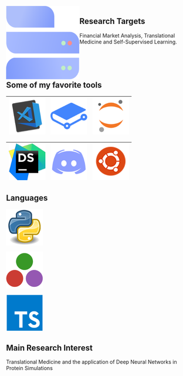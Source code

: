 <img align="left" src="https://raw.githubusercontent.com/Blastorios/Blastorios/master/images/B-logo.svg" width="200" height="200"/>
<h2><strong>Research Targets</strong></h2>
Financial Market Analysis, Translational Medicine and Self-Supervised Learning.
<br>
<br>
<br>
<br>
<br>

## Some of my favorite tools
<a href="https://code.visualstudio.com/"> <img src="https://raw.githubusercontent.com/Blastorios/Blastorios/master/images/vscode_render.png" alt="vscode render" width="100" height="100"> </a> | <a href="https://www.gitbook.com/"> <img src="https://raw.githubusercontent.com/Blastorios/Blastorios/master/images/gitbook_render.png" alt="gitbook render" width="100" height="100"> </a> | <a href="https://www.jupyter.org/"> <img src="https://raw.githubusercontent.com/Blastorios/Blastorios/master/images/jupyter_render.png" alt="jupyter render" width="100" height="100"> </a>
---------------------------------------------------------------------------------------------------------------------------------------------------------------------- | -------------------------------------------------------------------------------------------------------------------------------------------------------- | ------------------------------------------------------------------------------------------------------------------------------------------------------------------

<a href="https://www.jetbrains.com/dataspell/"> <img src="https://raw.githubusercontent.com/Blastorios/Blastorios/master/images/dataspell_render.png" alt="dataspell render" width="100" height="100"> </a> | <a href="https://discord.com/"> <img src="https://raw.githubusercontent.com/Blastorios/Blastorios/master/images/discord_render.png" alt="discord render" width="100" height="100"> </a> | <a href="https://www.ubuntu.com/"> <img src="https://raw.githubusercontent.com/Blastorios/Blastorios/master/images/ubuntu_render.png" alt="ubuntu render" width="100" height="100"> </a>
--------------------------------------------------------------------------------------------------------------------------------------------------------------- | --------------------------------------------------------------------------------------------------------------------------------------------------------------------------------- | ---------------------------------------------------------------------------------------------------------------------------------------------------------------

## Languages
<a href="https://www.python.org/"> <img src="https://raw.githubusercontent.com/Blastorios/Blastorios/master/images/python_render.png" alt="python render" width="100" height="100"> </a>

<a href="https://julialang.org/"> <img src="https://raw.githubusercontent.com/Blastorios/Blastorios/master/images/julia_render.png" alt="julia render" width="100" height="100"> </a>

<a href="https://www.typescriptlang.org/"> <img src="https://raw.githubusercontent.com/Blastorios/Blastorios/master/images/typescript_render.png" alt="typescript render" width="100" height="100"> </a>

## Main Research Interest
Translational Medicine and the application of Deep Neural Networks in Protein Simulations
